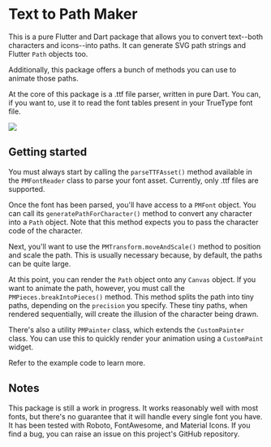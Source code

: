# Text to Path Maker

This is a pure Flutter and Dart package that allows you to convert text--both characters and icons--into paths. It can generate SVG path strings and Flutter `Path` objects too.

Additionally, this package offers a bunch of methods you can use to animate those paths.

At the core of this package is a .ttf file parser, written in pure Dart. You can, if you want to, use it to read the font tables present in your TrueType font file.

![](https://raw.githubusercontent.com/hathibelagal-dev/text-to-path-maker-for-flutter/master/example.gif)

## Getting started

You must always start by calling the `parseTTFAsset()` method available in the `PMFontReader` class to parse your font asset. Currently, only .ttf files are supported.

Once the font has been parsed, you'll have access to a `PMFont` object. You can call its `generatePathForCharacter()` method to convert any character into a `Path` object. Note that this method expects you to pass the character code of the character.

Next, you'll want to use the `PMTransform.moveAndScale()` method to position and scale the path. This is usually necessary because, by default, the paths can be quite large.

At this point, you can render the `Path` object onto any `Canvas` object. If you want to animate the path, however, you must call the `PMPieces.breakIntoPieces()` method. This method splits the path into tiny paths, depending on the `precision` you specify. These tiny paths, when rendered sequentially, will create the illusion of the character being drawn.

There's also a utility `PMPainter` class, which extends the `CustomPainter` class. You can use this to quickly render your animation using a `CustomPaint` widget.

Refer to the example code to learn more.

## Notes

This package is still a work in progress. It works reasonably well with most fonts, but there's no guarantee that it will handle every single font you have. It has been tested with Roboto, FontAwesome, and Material Icons. If you find a bug, you can raise an issue on this project's GitHub repository.
